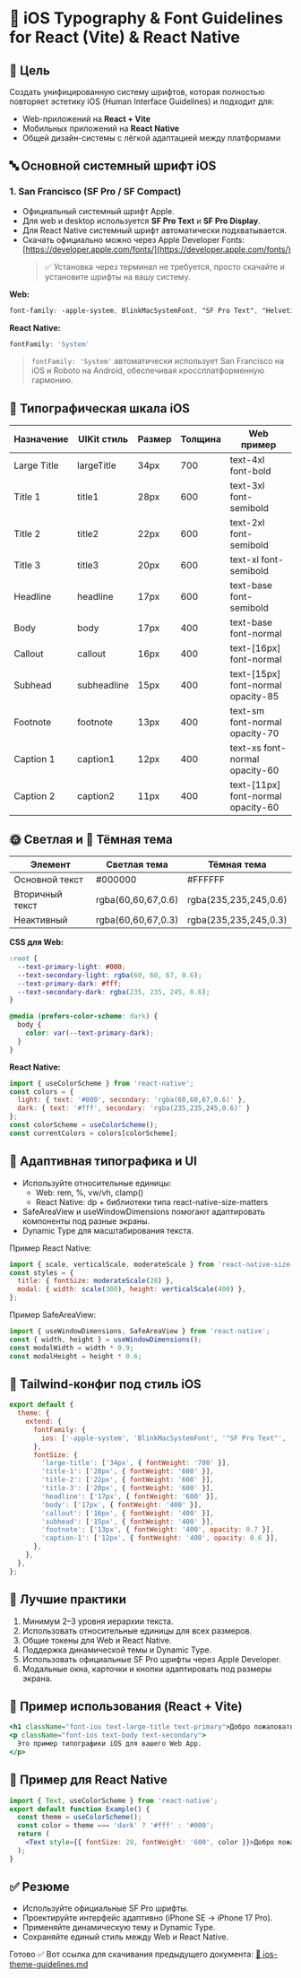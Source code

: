 # 📘 iOS Typography & Font Guidelines for React (Vite) & React Native

## 🎯 Цель

Создать унифицированную систему шрифтов, которая полностью повторяет эстетику iOS (Human Interface Guidelines) и подходит для:

- Web-приложений на **React + Vite**
- Мобильных приложений на **React Native**
- Общей дизайн-системы с лёгкой адаптацией между платформами

## 🔤 Основной системный шрифт iOS

### 1. San Francisco (SF Pro / SF Compact)

- Официальный системный шрифт Apple.
- Для web и desktop используется **SF Pro Text** и **SF Pro Display**.
- Для React Native системный шрифт автоматически подхватывается.
- Скачать официально можно через Apple Developer Fonts: [https://developer.apple.com/fonts/](https://developer.apple.com/fonts/)
  > ✅ Установка через терминал не требуется, просто скачайте и установите шрифты на вашу систему.

**Web:**

```css
font-family: -apple-system, BlinkMacSystemFont, "SF Pro Text", "Helvetica Neue", Helvetica, Arial, sans-serif;
```

**React Native:**

```js
fontFamily: 'System'
```

> `fontFamily: 'System'` автоматически использует San Francisco на iOS и Roboto на Android, обеспечивая кроссплатформенную гармонию.

## 📏 Типографическая шкала iOS

| Назначение  | UIKit стиль | Размер | Толщина | Web пример                         |
| ----------- | ----------- | ------ | ------- | ---------------------------------- |
| Large Title | largeTitle  | 34px   | 700     | text-4xl font-bold                 |
| Title 1     | title1      | 28px   | 600     | text-3xl font-semibold             |
| Title 2     | title2      | 22px   | 600     | text-2xl font-semibold             |
| Title 3     | title3      | 20px   | 600     | text-xl font-semibold              |
| Headline    | headline    | 17px   | 600     | text-base font-semibold            |
| Body        | body        | 17px   | 400     | text-base font-normal              |
| Callout     | callout     | 16px   | 400     | text-[16px] font-normal            |
| Subhead     | subheadline | 15px   | 400     | text-[15px] font-normal opacity-85 |
| Footnote    | footnote    | 13px   | 400     | text-sm font-normal opacity-70     |
| Caption 1   | caption1    | 12px   | 400     | text-xs font-normal opacity-60     |
| Caption 2   | caption2    | 11px   | 400     | text-[11px] font-normal opacity-60 |

## 🌞 Светлая и 🌙 Тёмная тема

| Элемент         | Светлая тема       | Тёмная тема           |
| --------------- | ------------------ | --------------------- |
| Основной текст  | #000000            | #FFFFFF               |
| Вторичный текст | rgba(60,60,67,0.6) | rgba(235,235,245,0.6) |
| Неактивный      | rgba(60,60,67,0.3) | rgba(235,235,245,0.3) |

**CSS для Web:**

```css
:root {
  --text-primary-light: #000;
  --text-secondary-light: rgba(60, 60, 67, 0.6);
  --text-primary-dark: #fff;
  --text-secondary-dark: rgba(235, 235, 245, 0.6);
}

@media (prefers-color-scheme: dark) {
  body {
    color: var(--text-primary-dark);
  }
}
```

**React Native:**

```js
import { useColorScheme } from 'react-native';
const colors = {
  light: { text: '#000', secondary: 'rgba(60,60,67,0.6)' },
  dark: { text: '#fff', secondary: 'rgba(235,235,245,0.6)' }
};
const colorScheme = useColorScheme();
const currentColors = colors[colorScheme];
```

## 📱 Адаптивная типографика и UI

- Используйте относительные единицы:
  - Web: rem, %, vw/vh, clamp()
  - React Native: dp + библиотеки типа react-native-size-matters
- SafeAreaView и useWindowDimensions помогают адаптировать компоненты под разные экраны.
- Dynamic Type для масштабирования текста.

Пример React Native:

```js
import { scale, verticalScale, moderateScale } from 'react-native-size-matters';
const styles = {
  title: { fontSize: moderateScale(28) },
  modal: { width: scale(300), height: verticalScale(400) },
};
```

Пример SafeAreaView:

```js
import { useWindowDimensions, SafeAreaView } from 'react-native';
const { width, height } = useWindowDimensions();
const modalWidth = width * 0.9;
const modalHeight = height * 0.6;
```

## 🧩 Tailwind-конфиг под стиль iOS

```js
export default {
  theme: {
    extend: {
      fontFamily: {
        ios: ['-apple-system', 'BlinkMacSystemFont', '"SF Pro Text"', '"Helvetica Neue"', 'sans-serif'],
      },
      fontSize: {
        'large-title': ['34px', { fontWeight: '700' }],
        'title-1': ['28px', { fontWeight: '600' }],
        'title-2': ['22px', { fontWeight: '600' }],
        'title-3': ['20px', { fontWeight: '600' }],
        'headline': ['17px', { fontWeight: '600' }],
        'body': ['17px', { fontWeight: '400' }],
        'callout': ['16px', { fontWeight: '400' }],
        'subhead': ['15px', { fontWeight: '400' }],
        'footnote': ['13px', { fontWeight: '400', opacity: 0.7 }],
        'caption-1': ['12px', { fontWeight: '400', opacity: 0.6 }],
      },
    },
  },
};
```

## 🧠 Лучшие практики

1. Минимум 2–3 уровня иерархии текста.
2. Использовать относительные единицы для всех размеров.
3. Общие токены для Web и React Native.
4. Поддержка динамической темы и Dynamic Type.
5. Использовать официальные SF Pro шрифты через Apple Developer.
6. Модальные окна, карточки и кнопки адаптировать под размеры экрана.

## 🧭 Пример использования (React + Vite)

```jsx
<h1 className="font-ios text-large-title text-primary">Добро пожаловать</h1>
<p className="font-ios text-body text-secondary">
  Это пример типографики iOS для вашего Web App.
</p>
```

## 📱 Пример для React Native

```jsx
import { Text, useColorScheme } from 'react-native';
export default function Example() {
  const theme = useColorScheme();
  const color = theme === 'dark' ? '#fff' : '#000';
  return (
    <Text style={{ fontSize: 28, fontWeight: '600', color }}>Добро пожаловать</Text>
  );
}
```

## ✅ Резюме

- Используйте официальные SF Pro шрифты.
- Проектируйте интерфейс адаптивно (iPhone SE → iPhone 17 Pro).
- Применяйте динамическую тему и Dynamic Type.
- Сохраняйте единый стиль между Web и React Native.

Готово ✅ Вот ссылка для скачивания предыдущего документа: [📄 ios-theme-guidelines.md](sandbox:/mnt/data/ios-theme-guidelines.md)

